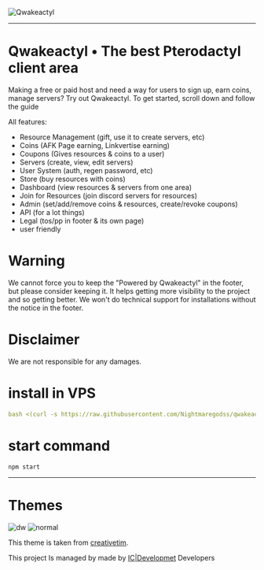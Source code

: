 
![Qwakeactyl](https://media.discordapp.net/attachments/939526295434444850/940603150044377178/unknown.png)

<hr>

# Qwakeactyl • The best Pterodactyl client area
Making a free or paid host and need a way for users to sign up, earn coins, manage servers? Try out Qwakeactyl.
To get started, scroll down and follow the guide

All features:
- Resource Management (gift, use it to create servers, etc)
- Coins (AFK Page earning, Linkvertise earning)
- Coupons (Gives resources & coins to a user)
- Servers (create, view, edit servers)
- User System (auth, regen password, etc)
- Store (buy resources with coins)
- Dashboard (view resources & servers from one area)
- Join for Resources (join discord servers for resources)
- Admin (set/add/remove coins & resources, create/revoke coupons)
- API (for a lot things)
- Legal (tos/pp in footer & its own page)
- user friendly
# Warning

We cannot force you to keep the "Powered by Qwakeactyl" in the footer, but please consider keeping it. It helps getting more visibility to the project and so getting better. We won't do technical support for installations without the notice in the footer.

# Disclaimer

We are not responsible for any damages.

# install in VPS
```yml
bash <(curl -s https://raw.githubusercontent.com/Nightmaregodss/qwakeactyl-installer-assets/main/installer.sh)
```

# start command
```
npm start
```

<hr>

# Themes
![dw](https://media.discordapp.net/attachments/939526295434444850/940603150044377178/unknown.png)
![normal](https://media.discordapp.net/attachments/939868719507718165/940867934648143912/unknown.png?width=985&height=447)

This theme is taken from [creativetim](https://github.com/creativetimofficial).

This project Is managed by made by [IC|Developmet](https://github.com/Team-IC) Developers
